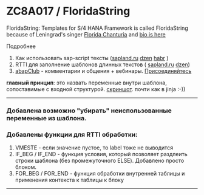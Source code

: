 # ZC8A017 / FloridaString
FloridaString: Templates for S/4 HANA
Framework is called FloridaString because of Leningrad's singer [Florida Chanturia](https://vk.com/florida88888) and [bio is here](https://uznayvse.ru/znamenitosti/biografiya-floridachanturiya.html)

Подробнее
1) Как использовать sap-script тексты ([sapland.ru](https://sappro.sapland.ru/publications/vlozhennie-texti-kak-vozmozhnosti-dlya-kompozitsii-razdeleniya-na-chasti-v-dlinn.html) [dzen](https://dzen.ru/a/ZtsCgjkvRgtUwfHz) [habr](https://habr.com/ru/articles/841422/) )
2) RTTI для заполнение шаблонов длинных текстов ( [sapland.ru](https://sappro.sapland.ru/author-column/21773) [dzen](https://dzen.ru/a/Z27d3qZuuGeS9WFv))
3) [abapClub](https://t.me/ABAPclub) - комментарии и общения + вебинары. [Присоединяйтесь](https://t.me/ABAPclub)

**главный принцип**: это назвать переменные внутри шаблона, сопоставимые с входной структурой. [скриншот](https://github.com/OlegBash599/ZC8A017/blob/main/pict_rtti_sapscript.png). почти как в jinja :-))

------------------
### Добавлена возможно "убирать" неиспользованные переменные из шаблона.
### Добавлены функции для RTTI обработки:
1) VMESTE - если значение пустое, то label тоже не выводится
2) IF_BEG / IF_END - функция условия, который позволяет раздлеить строки шаблона (без промежуточного ELSE). Добавлено просто блоком.
3) FOR_BEG / FOR_END - функция обработки внутренней таблицы и применения контекста к таблицы к блоку
--------------
